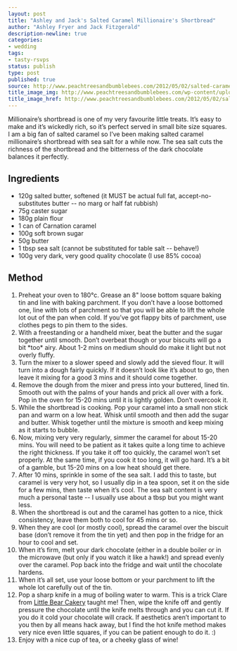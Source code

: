 ```yaml
---
layout: post
title: "Ashley and Jack's Salted Caramel Millionaire's Shortbread"
author: "Ashley Fryer and Jack Fitzgerald"
description-newline: true
categories:
- wedding
tags:
- tasty-rsvps
status: publish
type: post
published: true
source: http://www.peachtreesandbumblebees.com/2012/05/02/salted-caramel-millionaires-shortbread/
title_image_img: http://www.peachtreesandbumblebees.com/wp-content/uploads/2012/04/Screen-Shot-2012-04-26-at-20.27.33.png
title_image_href: http://www.peachtreesandbumblebees.com/2012/05/02/salted-caramel-millionaires-shortbread/
---
```


Millionaire’s shortbread is one of my very favourite little treats. It’s easy to make and it’s wickedly rich, so it’s perfect served in small bite size squares. I am a big fan of salted caramel so I’ve been making salted caramel millionaire’s shortbread with sea salt for a while now. The sea salt cuts the richness of the shortbread and the bitterness of the dark chocolate balances it perfectly.

## Ingredients

* 120g salted butter, softened (it MUST be actual full fat, accept-no-substitutes butter -- no marg or half fat rubbish)
* 75g caster sugar
* 180g plain flour
* 1 can of Carnation caramel
* 100g soft brown sugar
* 50g butter
* 1 tbsp sea salt (cannot be substituted for table salt -- behave!)
* 100g very dark, very good quality chocolate (I use 85% cocoa)

## Method

1. Preheat your oven to 180°c. Grease an 8" loose bottom square baking tin and line with baking parchment. If you don’t have a loose bottomed one, line with lots of parchment so that you will be able to lift the whole lot out of the pan when cold. If you’ve got flappy bits of parchment, use clothes pegs to pin them to the sides.
1. With a freestanding or a handheld mixer, beat the butter and the sugar together until smooth. Don’t overbeat though or your biscuits will go a bit \*too\* airy. About 1-2 mins on medium should do make it light but not overly fluffy.
1. Turn the mixer to a slower speed and slowly add the sieved flour. It will turn into a dough fairly quickly. If it doesn’t look like it’s about to go, then leave it mixing for a good 3 mins and it should come together.
1. Remove the dough from the mixer and press into your buttered, lined tin. Smooth out with the palms of your hands and prick all over with a fork. Pop in the oven for 15-20 mins until it is lightly golden. Don’t overcook it.
1. While the shortbread is cooking. Pop your caramel into a small non stick pan and warm on a low heat. Whisk until smooth and then add the sugar and butter. Whisk together until the mixture is smooth and keep mixing as it starts to bubble.
1. Now, mixing very very regularly, simmer the caramel for about 15-20 mins. You will need to be patient as it takes quite a long time to achieve the right thickness. If you take it off too quickly, the caramel won’t set properly. At the same time, if you cook it too long, it will go hard. It’s a bit of a gamble, but 15-20 mins on a low heat should get there.
1. After 10 mins, sprinkle in some of the sea salt. I add this to taste, but caramel is very very hot, so I usually dip in a tea spoon, set it on the side for a few mins, then taste when it’s cool. The sea salt content is very much a personal taste -- I usually use about a tbsp but you might want less.
1. When the shortbread is out and the caramel has gotten to a nice, thick consistency, leave them both to cool for 45 mins or so.
1. When they are cool (or mostly cool), spread the caramel over the biscuit base (don’t remove it from the tin yet) and then pop in the fridge for an hour to cool and set.
1. When it’s firm, melt your dark chocolate (either in a double boiler or in the microwave (but only if you watch it like a hawk!) and spread evenly over the caramel. Pop back into the fridge and wait until the chocolate hardens.
1. When it’s all set, use your loose bottom or your parchment to lift the whole lot carefully out of the tin.
1. Pop a sharp knife in a mug of boiling water to warm. This is a trick Clare from [Little Bear Cakery](http://littlebearcakery.blogspot.co.uk/) taught me! Then, wipe the knife off and gently pressure the chocolate until the knife melts through and you can cut it. If you do it cold your chocolate will crack. If aesthetics aren’t important to you then by all means hack away, but I find the hot knife method makes very nice even little squares, if you can be patient enough to do it. :)
1. Enjoy with a nice cup of tea, or a cheeky glass of wine!
